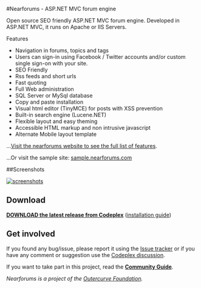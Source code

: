 #Nearforums - ASP.NET MVC forum engine

Open source SEO friendly ASP.NET MVC forum engine. Developed in ASP.NET MVC, it runs on Apache or IIS Servers.

Features

- Navigation in forums, topics and tags
- Users can sign-in using Facebook / Twitter accounts and/or custom single sign-on with your site.
- SEO Friendly
- Rss feeds and short urls
- Fast quoting
- Full Web administration
- SQL Server or MySql database
- Copy and paste installation
- Visual html editor (TinyMCE) for posts with XSS prevention
- Built-in search engine (Lucene.NET)
- Flexible layout and easy theming
- Accessible HTML markup and non intrusive javascript
- Alternate Mobile layout template

...[Visit the nearforums website to see the full list of features](http://www.nearforums.com).

...Or visit the sample site: [sample.nearforums.com](http://sample.nearforums.com)



##Screenshots

[![screenshots](http://i.imgur.com/3cNa5.png "View all screenshots")](http://www.nearforums.com/screenshots)

## Download
**[DOWNLOAD the latest release from Codeplex](http://nearforums.codeplex.com/releases)** ([installation guide](https://nearforums.codeplex.com/wikipage?title=Installation%20guide&referringTitle=Home))

## Get involved

If you found any bug/issue, please report it using the [Issue tracker](http://nearforums.codeplex.com/workitem/list/basic) or if you have any comment or suggestion use the [Codeplex discussion](http://nearforums.codeplex.com/Thread/List.aspx).

If you want to take part in this project, read the **[Community Guide](https://nearforums.codeplex.com/wikipage?title=Community%20Guide&referringTitle=Home)**.


*Nearforums is a project of the [Outercurve Foundation](http://www.outercurve.org).*

